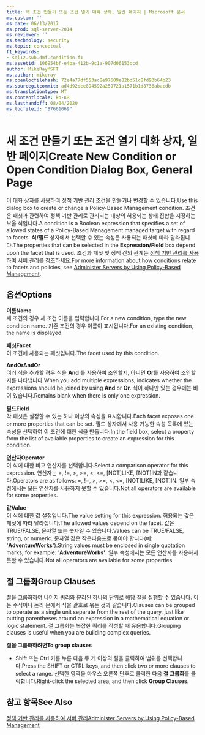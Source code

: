 ```yaml
---
title: 새 조건 만들기 또는 조건 열기 대화 상자, 일반 페이지 | Microsoft 문서
ms.custom: ''
ms.date: 06/13/2017
ms.prod: sql-server-2014
ms.reviewer: ''
ms.technology: security
ms.topic: conceptual
f1_keywords:
- sql12.swb.dmf.condition.f1
ms.assetid: 106954bf-e4ba-412b-9c1a-907d06153dcd
author: MikeRayMSFT
ms.author: mikeray
ms.openlocfilehash: 72e4a77df553ac8e97609e82bd51c8fd93b64b23
ms.sourcegitcommit: ad4d92dce894592a259721a1571b1d8736abacdb
ms.translationtype: MT
ms.contentlocale: ko-KR
ms.lasthandoff: 08/04/2020
ms.locfileid: "87661069"
---
```

# <a name="create-new-condition-or-open-condition-dialog-box-general-page"></a><span data-ttu-id="e90e9-102">새 조건 만들기 또는 조건 열기 대화 상자, 일반 페이지</span><span class="sxs-lookup"><span data-stu-id="e90e9-102">Create New Condition or Open Condition Dialog Box, General Page</span></span>
  <span data-ttu-id="e90e9-103">이 대화 상자를 사용하여 정책 기반 관리 조건을 만들거나 변경할 수 있습니다.</span><span class="sxs-lookup"><span data-stu-id="e90e9-103">Use this dialog box to create or change a Policy-Based Management condition.</span></span> <span data-ttu-id="e90e9-104">조건은 패싯과 관련하여 정책 기반 관리로 관리되는 대상의 허용되는 상태 집합을 지정하는 부울 식입니다.</span><span class="sxs-lookup"><span data-stu-id="e90e9-104">A condition is a Boolean expression that specifies a set of allowed states of a Policy-Based Management managed target with regard to facets.</span></span> <span data-ttu-id="e90e9-105">**식/필드** 상자에서 선택할 수 있는 속성은 사용되는 패싯에 따라 달라집니다.</span><span class="sxs-lookup"><span data-stu-id="e90e9-105">The properties that can be selected in the **Expression/Field** box depend upon the facet that is used.</span></span> <span data-ttu-id="e90e9-106">조건과 패싯 및 정책 간의 관계는 [정책 기반 관리를 사용하여 서버 관리](administer-servers-by-using-policy-based-management.md)를 참조하세요.</span><span class="sxs-lookup"><span data-stu-id="e90e9-106">For more information about how conditions relate to facets and policies, see [Administer Servers by Using Policy-Based Management](administer-servers-by-using-policy-based-management.md).</span></span>  
  
## <a name="options"></a><span data-ttu-id="e90e9-107">옵션</span><span class="sxs-lookup"><span data-stu-id="e90e9-107">Options</span></span>  
 <span data-ttu-id="e90e9-108">**이름**</span><span class="sxs-lookup"><span data-stu-id="e90e9-108">**Name**</span></span>  
 <span data-ttu-id="e90e9-109">새 조건의 경우 새 조건 이름을 입력합니다.</span><span class="sxs-lookup"><span data-stu-id="e90e9-109">For a new condition, type the new condition name.</span></span> <span data-ttu-id="e90e9-110">기존 조건의 경우 이름이 표시됩니다.</span><span class="sxs-lookup"><span data-stu-id="e90e9-110">For an existing condition, the name is displayed.</span></span>  
  
 <span data-ttu-id="e90e9-111">**패싯**</span><span class="sxs-lookup"><span data-stu-id="e90e9-111">**Facet**</span></span>  
 <span data-ttu-id="e90e9-112">이 조건에 사용되는 패싯입니다.</span><span class="sxs-lookup"><span data-stu-id="e90e9-112">The facet used by this condition.</span></span>  
  
 <span data-ttu-id="e90e9-113">**AndOr**</span><span class="sxs-lookup"><span data-stu-id="e90e9-113">**AndOr**</span></span>  
 <span data-ttu-id="e90e9-114">여러 식을 추가할 경우 식을 **And** 를 사용하여 조인할지, 아니면 **Or**를 사용하여 조인할지를 나타냅니다.</span><span class="sxs-lookup"><span data-stu-id="e90e9-114">When you add multiple expressions, indicates whether the expressions should be joined by using **And** or **Or**.</span></span> <span data-ttu-id="e90e9-115">식이 하나만 있는 경우에는 비어 있습니다.</span><span class="sxs-lookup"><span data-stu-id="e90e9-115">Remains blank when there is only one expression.</span></span>  
  
 <span data-ttu-id="e90e9-116">**필드**</span><span class="sxs-lookup"><span data-stu-id="e90e9-116">**Field**</span></span>  
 <span data-ttu-id="e90e9-117">각 패싯은 설정할 수 있는 하나 이상의 속성을 표시합니다.</span><span class="sxs-lookup"><span data-stu-id="e90e9-117">Each facet exposes one or more properties that can be set.</span></span> <span data-ttu-id="e90e9-118">필드 상자에서 사용 가능한 속성 목록에 있는 속성을 선택하여 이 조건에 대한 식을 만듭니다.</span><span class="sxs-lookup"><span data-stu-id="e90e9-118">In the field box, select a property from the list of available properties to create an expression for this condition.</span></span>  
  
 <span data-ttu-id="e90e9-119">**연산자**</span><span class="sxs-lookup"><span data-stu-id="e90e9-119">**Operator**</span></span>  
 <span data-ttu-id="e90e9-120">이 식에 대한 비교 연산자를 선택합니다.</span><span class="sxs-lookup"><span data-stu-id="e90e9-120">Select a comparison operator for this expression.</span></span> <span data-ttu-id="e90e9-121">연산자는 =, !=, >, >=, <, <=, [NOT]LIKE, [NOT]IN과 같습니다.</span><span class="sxs-lookup"><span data-stu-id="e90e9-121">Operators are as follows: =, !=, >, >=, <, <=, [NOT]LIKE, [NOT]IN.</span></span> <span data-ttu-id="e90e9-122">일부 속성에서는 모든 연산자를 사용하지 못할 수 있습니다.</span><span class="sxs-lookup"><span data-stu-id="e90e9-122">Not all operators are available for some properties.</span></span>  
  
 <span data-ttu-id="e90e9-123">**값**</span><span class="sxs-lookup"><span data-stu-id="e90e9-123">**Value**</span></span>  
 <span data-ttu-id="e90e9-124">이 식에 대한 값 설정입니다.</span><span class="sxs-lookup"><span data-stu-id="e90e9-124">The value setting for this expression.</span></span> <span data-ttu-id="e90e9-125">허용되는 값은 패싯에 따라 달라집니다.</span><span class="sxs-lookup"><span data-stu-id="e90e9-125">The allowed values depend on the facet.</span></span> <span data-ttu-id="e90e9-126">값은 TRUE/FALSE, 문자열 또는 숫자일 수 있습니다.</span><span class="sxs-lookup"><span data-stu-id="e90e9-126">Values can be TRUE/FALSE, string, or numeric.</span></span> <span data-ttu-id="e90e9-127">문자열 값은 작은따옴표로 묶어야 합니다(예: **'AdventureWorks'**).</span><span class="sxs-lookup"><span data-stu-id="e90e9-127">String values must be enclosed in single quotation marks, for example: **'AdventureWorks'**.</span></span> <span data-ttu-id="e90e9-128">일부 속성에서는 모든 연산자를 사용하지 못할 수 있습니다.</span><span class="sxs-lookup"><span data-stu-id="e90e9-128">Not all operators are available for some properties.</span></span>  
  
## <a name="group-clauses"></a><span data-ttu-id="e90e9-129">절 그룹화</span><span class="sxs-lookup"><span data-stu-id="e90e9-129">Group Clauses</span></span>  
 <span data-ttu-id="e90e9-130">절을 그룹화하여 나머지 쿼리와 분리된 하나의 단위로 해당 절을 실행할 수 있습니다. 이는 수식이나 논리 문에서 식을 괄호로 묶는 것과 같습니다.</span><span class="sxs-lookup"><span data-stu-id="e90e9-130">Clauses can be grouped to operate as a single unit separate from the rest of the query, just like putting parentheses around an expression in a mathematical equation or logic statement.</span></span> <span data-ttu-id="e90e9-131">절 그룹화는 복잡한 쿼리를 작성할 때 유용합니다.</span><span class="sxs-lookup"><span data-stu-id="e90e9-131">Grouping clauses is useful when you are building complex queries.</span></span>  
  
 <span data-ttu-id="e90e9-132">**절을 그룹화하려면**</span><span class="sxs-lookup"><span data-stu-id="e90e9-132">**To group clauses**</span></span>  
  
-   <span data-ttu-id="e90e9-133">Shift 또는 Ctrl 키를 누른 다음 두 개 이상의 절을 클릭하여 범위를 선택합니다.</span><span class="sxs-lookup"><span data-stu-id="e90e9-133">Press the SHIFT or CTRL keys, and then click two or more clauses to select a range.</span></span> <span data-ttu-id="e90e9-134">선택한 영역을 마우스 오른쪽 단추로 클릭한 다음 **절 그룹화**를 클릭합니다.</span><span class="sxs-lookup"><span data-stu-id="e90e9-134">Right-click the selected area, and then click **Group Clauses**.</span></span>  
  
## <a name="see-also"></a><span data-ttu-id="e90e9-135">참고 항목</span><span class="sxs-lookup"><span data-stu-id="e90e9-135">See Also</span></span>  
 [<span data-ttu-id="e90e9-136">정책 기반 관리를 사용하여 서버 관리</span><span class="sxs-lookup"><span data-stu-id="e90e9-136">Administer Servers by Using Policy-Based Management</span></span>](administer-servers-by-using-policy-based-management.md)  
  
  
